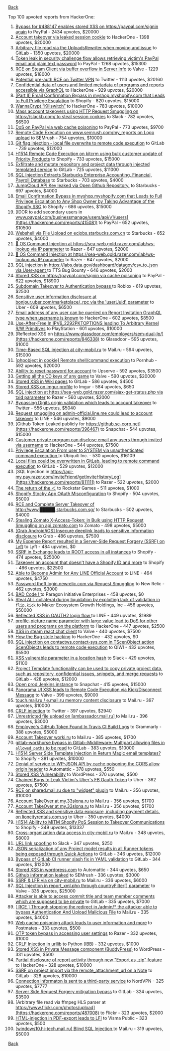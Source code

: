 [Back](../README.md)

Top 100 upvoted reports from HackerOne:

1. [Bypass for #488147 enables stored XSS on https://paypal.com/signin again](https://hackerone.com/reports/510152) to PayPal - 2434 upvotes, $20000
2. [Account takeover via leaked session cookie](https://hackerone.com/reports/745324) to HackerOne - 1398 upvotes, $20000
3. [Arbitrary file read via the UploadsRewriter when moving and issue](https://hackerone.com/reports/827052) to GitLab - 1350 upvotes, $20000
4. [Token leak in security challenge flow allows retrieving victim's PayPal email and plain text password](https://hackerone.com/reports/739737) to PayPal - 1268 upvotes, $15300
5. [RCE on Steam Client via buffer overflow in Server Info](https://hackerone.com/reports/470520) to Valve - 1229 upvotes, $18000
6. [Potential pre-auth RCE on Twitter VPN](https://hackerone.com/reports/591295) to Twitter - 1113 upvotes, $20160
7. [Confidential data of users and limited metadata of programs and reports accessible via GraphQL](https://hackerone.com/reports/489146) to HackerOne - 929 upvotes, $20000
8. [[Part II] Email Confirmation Bypass in myshop.myshopify.com that Leads to Full Privilege Escalation](https://hackerone.com/reports/796808) to Shopify - 820 upvotes, $15000
9. [WannaCrypt “Killswitch”](https://hackerone.com/reports/228648) to HackerOne - 783 upvotes, $10000
10. [Mass account takeovers using HTTP Request Smuggling on https://slackb.com/ to steal session cookies](https://hackerone.com/reports/737140) to Slack - 782 upvotes, $6500
11. [DoS on PayPal via web cache poisoning](https://hackerone.com/reports/622122) to PayPal - 773 upvotes, $9700
12. [Remote Code Execution on www.semrush.com/my_reports on Logo upload](https://hackerone.com/reports/403417) to SEMrush - 754 upvotes, $10000
13. [Git flag injection - local file overwrite to remote code execution](https://hackerone.com/reports/658013) to GitLab - 739 upvotes, $12000
14. [H1514 Remote Code Execution on kitcrm using bulk customer update of Priority Products](https://hackerone.com/reports/422944) to Shopify - 733 upvotes, $15000
15. [Exfiltrate and mutate repository and project data through injected templated service](https://hackerone.com/reports/446585) to GitLab - 725 upvotes, $11000
16. [SQL Injection Extracts Starbucks Enterprise Accounting, Financial, Payroll Database](https://hackerone.com/reports/531051) to Starbucks - 703 upvotes, $4000
17. [JumpCloud API Key leaked via Open Github Repository.](https://hackerone.com/reports/716292) to Starbucks - 697 upvotes, $4000
18. [Email Confirmation Bypass in myshop.myshopify.com that Leads to Full Privilege Escalation to Any Shop Owner by Taking Advantage of the Shopify SSO](https://hackerone.com/reports/791775) to Shopify - 686 upvotes, $15000
19. [IDOR to add secondary users in www.paypal.com/businessmanage/users/api/v1/users](https://hackerone.com/reports/415081) to PayPal - 652 upvotes, $10500
20. [Webshell via File Upload on ecjobs.starbucks.com.cn](https://hackerone.com/reports/506646) to Starbucks - 652 upvotes, $4000
21. [🐞 OS Command Injection at https://sea-web.gold.razer.com/lab/ws-lookup via IP parameter](https://hackerone.com/reports/821962) to Razer - 647 upvotes, $2000
22. [🐞 OS Command Injection at https://sea-web.gold.razer.com/lab/ws-lookup via IP parameter](https://hackerone.com/reports/821962) to Razer - 647 upvotes, $2000
23. [SQL injection in https://labs.data.gov/dashboard/datagov/csv_to_json via User-agent ](https://hackerone.com/reports/297478) to TTS Bug Bounty - 646 upvotes, $2000
24. [Stored XSS on https://paypal.com/signin via cache poisoning](https://hackerone.com/reports/488147) to PayPal - 622 upvotes, $18900
25. [Subdomain Takeover to Authentication bypass ](https://hackerone.com/reports/335330) to Roblox - 619 upvotes, $2500
26. [Sensitive user information disclosure at bonjour.uber.com/marketplace/_rpc via the 'userUuid' parameter](https://hackerone.com/reports/542340) to Uber - 609 upvotes, $6500
27. [Email address of any user can be queried on Report Invitation GraphQL type when username is known](https://hackerone.com/reports/792927) to HackerOne - 602 upvotes, $8500
28. [Use-After-Free In IPV6_2292PKTOPTIONS leading To Arbitrary Kernel R/W Primitives](https://hackerone.com/reports/826026) to PlayStation - 601 upvotes, $10000
29. [Reflected XSS on https://www.glassdoor.com/employers/sem-dual-lp/](https://hackerone.com/reports/846338) to Glassdoor - 595 upvotes, $1000
30. [Time-Based SQL injection at city-mobil.ru](https://hackerone.com/reports/868436) to Mail.ru - 594 upvotes, $15000
31. [[phpobject in cookie] Remote shell/command execution](https://hackerone.com/reports/141956) to Pornhub - 592 upvotes, $20000
32. [Ability to reset password for account](https://hackerone.com/reports/322985) to Upserve  - 592 upvotes, $3500
33. [Getting all the CD keys of any game](https://hackerone.com/reports/391217) to Valve - 590 upvotes, $20000
34. [Stored XSS in Wiki pages](https://hackerone.com/reports/526325) to GitLab - 586 upvotes, $4500
35. [Stored XSS on imgur profile](https://hackerone.com/reports/484434) to Imgur - 584 upvotes, $650
36. [SQL injection at https://sea-web.gold.razer.com/ajax-get-status.php via txid parameter](https://hackerone.com/reports/819738) to Razer - 560 upvotes, $2000
37. [Bypassing Digits origin validation which leads to account takeover](https://hackerone.com/reports/129873) to Twitter - 556 upvotes, $5040
38. [Request smuggling on admin-official.line.me could lead to account takeover](https://hackerone.com/reports/740037) to LINE - 546 upvotes, $9000
39. [Github Token Leaked publicly for https://github.sc-corp.net](https://hackerone.com/reports/396467) to Snapchat - 544 upvotes, $15000
40. [Customer private program can disclose email any users through invited via username](https://hackerone.com/reports/807448) to HackerOne - 544 upvotes, $7500
41. [Privilege Escalation From user to SYSTEM via unauthenticated command execution ](https://hackerone.com/reports/544928) to Ubiquiti Inc. - 530 upvotes, $16109
42. [Local files could be overwritten in GitLab, leading to remote command execution](https://hackerone.com/reports/587854) to GitLab - 529 upvotes, $12000
43. [SQL Injection in https://api-my.pay.razer.com/inviteFriend/getInviteHistoryLog](https://hackerone.com/reports/811111) to Razer - 522 upvotes, $2000
44. [The return of the ＜](https://hackerone.com/reports/639684) to Rockstar Games - 511 upvotes, $1000
45. [Shopify Stocky App OAuth Misconfiguration](https://hackerone.com/reports/740989) to Shopify - 504 upvotes, $5000
46. [RCE and Complete Server Takeover of http://www.█████.starbucks.com.sg/](https://hackerone.com/reports/502758) to Starbucks - 502 upvotes, $4000
47. [Stealing Zomato X-Access-Token: in Bulk using HTTP Request Smuggling on api.zomato.com](https://hackerone.com/reports/771666) to Zomato - 498 upvotes, $5000
48. [[Grab Android/iOS] Insecure deeplink leads to sensitive information disclosure](https://hackerone.com/reports/401793) to Grab - 486 upvotes, $7500
49. [My Expense Report resulted in a Server-Side Request Forgery (SSRF) on Lyft](https://hackerone.com/reports/885975) to Lyft - 484 upvotes, $0
50. [SSRF in Exchange leads to ROOT access in all instances](https://hackerone.com/reports/341876) to Shopify - 474 upvotes, $25000
51. [Takeover an account that doesn't have a Shopify ID and more](https://hackerone.com/reports/867513) to Shopify - 466 upvotes, $22500
52. [Able to Become Admin for Any LINE Official Account](https://hackerone.com/reports/698579) to LINE - 464 upvotes, $4750
53. [Password theft login.newrelic.com via Request Smuggling](https://hackerone.com/reports/498052) to New Relic - 462 upvotes, $3000
54. [BAD Code ! ](https://hackerone.com/reports/180074) to Paragon Initiative Enterprises - 458 upvotes, $0
55. [Steal ALL collateral during liquidation by exploiting lack of validation in `flip.kick`](https://hackerone.com/reports/684092) to Maker Ecosystem Growth Holdings, Inc - 456 upvotes, $50000
56. [Reflected XSS in OAUTH2 login flow ](https://hackerone.com/reports/697099) to LINE - 449 upvotes, $1989
57. [profile-picture name parameter with large value lead to DoS for other users and programs on the platform](https://hackerone.com/reports/764434) to HackerOne - 447 upvotes, $2500
58. [XSS in steam react chat client](https://hackerone.com/reports/409850) to Valve - 440 upvotes, $7500
59. [How the Bug stole hacking](https://hackerone.com/reports/762510) to HackerOne - 432 upvotes, $0
60. [SQL injection on contactws.contact-sys.com in TScenObject action ScenObjects leads to remote code execution](https://hackerone.com/reports/816254) to QIWI - 432 upvotes, $5500
61. [XSS vulnerable parameter in a location hash](https://hackerone.com/reports/146336) to Slack - 429 upvotes, $1100
62. [Project Template functionality can be used to copy private project data, such as repository, confidential issues, snippets, and merge requests](https://hackerone.com/reports/689314) to GitLab - 428 upvotes, $12000
63. [Open prod Jenkins instance](https://hackerone.com/reports/231460) to Snapchat - 415 upvotes, $15000
64. [Panorama UI XSS leads to Remote Code Execution via Kick/Disconnect Message](https://hackerone.com/reports/631956) to Valve - 399 upvotes, $9000
65. [touch.mail.ru / e.mail.ru memory content disclosure](https://hackerone.com/reports/513236) to Mail.ru - 397 upvotes, $10000
66. [CRLF injection](https://hackerone.com/reports/446271) to Twitter - 397 upvotes, $2940
67. [Unrestricted file upload on [ambassador.mail.ru] ](https://hackerone.com/reports/854032) to Mail.ru - 396 upvotes, $3000
68. [Employee's GitHub Token Found In Travis CI Build Logs](https://hackerone.com/reports/496937) to Grammarly - 388 upvotes, $5000
69. [Account Takeover worki.ru](https://hackerone.com/reports/744662) to Mail.ru - 385 upvotes, $1700
70. [gitlab-workhorse bypass in Gitlab::Middleware::Multipart allowing files in `allowed_paths` to be read](https://hackerone.com/reports/850447) to GitLab - 383 upvotes, $10000
71. [H1514 Server Side Template Injection in Return Magic email templates?](https://hackerone.com/reports/423541) to Shopify - 381 upvotes, $10000
72. [Denial of service to WP-JSON API by cache poisoning the CORS allow origin header](https://hackerone.com/reports/591302) to Automattic - 378 upvotes, $550
73. [Stored XSS Vulnerability](https://hackerone.com/reports/643908) to WordPress - 370 upvotes, $500
74. [Chained Bugs to Leak Victim's Uber's FB Oauth Token](https://hackerone.com/reports/202781) to Uber - 362 upvotes, $7500
75. [RCE on shared.mail.ru due to "widget" plugin](https://hackerone.com/reports/518637) to Mail.ru - 356 upvotes, $10000
76. [Account TakeOver at my.33slona.ru](https://hackerone.com/reports/773519) to Mail.ru - 356 upvotes, $1700
77. [Account TakeOver at my.33slona.ru](https://hackerone.com/reports/773519) to Mail.ru - 356 upvotes, $1700
78. [Reflected XSS and sensitive data exposure, including payment details, on lioncityrentals.com.sg](https://hackerone.com/reports/340431) to Uber - 350 upvotes, $4000
79. [H1514 Ability to MiTM Shopify PoS Session to Takeover Communications](https://hackerone.com/reports/423467) to Shopify - 349 upvotes, $13337
80. [Cross-organization data access in city-mobil.ru](https://hackerone.com/reports/863983) to Mail.ru - 348 upvotes, $8000
81. [URL link spoofing](https://hackerone.com/reports/481472) to Slack - 347 upvotes, $250
82. [JSON serialization of any Project model results in all Runner tokens being exposed through Quick Actions](https://hackerone.com/reports/509924) to GitLab - 346 upvotes, $12000
83. [Bypass of GitLab CI runner slash fix in YAML validation](https://hackerone.com/reports/409395) to GitLab - 344 upvotes, $12000
84. [Stored XSS in wordpress.com](https://hackerone.com/reports/733248) to Automattic - 344 upvotes, $650
85. [Github information leaked](https://hackerone.com/reports/676212) to SEMrush - 336 upvotes, $3000
86. [SSRF & LFR via on city-mobil.ru](https://hackerone.com/reports/748123) to Mail.ru - 336 upvotes, $6000
87. [SQL Injection in report_xml.php through countryFilter[] parameter](https://hackerone.com/reports/383127) to Valve - 335 upvotes, $25000
88. [Attacker is able to access commit title and team member comments which are supposed to be private](https://hackerone.com/reports/502593) to GitLab - 335 upvotes, $7000
89. [[ RCE ] Through stopping the redirect in /admin/* the attacker able to bypass Authentication And Upload Malicious File](https://hackerone.com/reports/683957) to Mail.ru - 335 upvotes, $4000
90. [Web cache poisoning attack leads to user information and more](https://hackerone.com/reports/492841) to Postmates - 333 upvotes, $500
91. [OTP token bypass in accessing user settings](https://hackerone.com/reports/699082) to Razer - 332 upvotes, $1000
92. [CRLF Injection in urllib](https://hackerone.com/reports/590020) to Python (IBB) - 332 upvotes, $1000
93. [Stored XSS in Private Message component (BuddyPress)](https://hackerone.com/reports/487081) to WordPress - 331 upvotes, $500
94. [Partial disclosure of report activity through new "Export as .zip" feature](https://hackerone.com/reports/182358) to HackerOne - 328 upvotes, $10000
95. [SSRF on project import via the remote_attachment_url on a Note](https://hackerone.com/reports/826361) to GitLab - 328 upvotes, $10000
96. [Connection informaton is sent to a third-party service](https://hackerone.com/reports/752402) to NordVPN - 325 upvotes, $7777
97. [Server Side Request Forgery mitigation bypass](https://hackerone.com/reports/632101) to GitLab - 324 upvotes, $3500
98. [Arbitrary file read via ffmpeg HLS parser at https://www.flickr.com/photos/upload](https://hackerone.com/reports/487008) to Flickr - 323 upvotes, $2000
99. [HTML-injection in PDF-export leads to LFI](https://hackerone.com/reports/809819) to Visma Public - 323 upvotes, $500
100. [[windows10.hi-tech.mail.ru]  Blind SQL Injection ](https://hackerone.com/reports/786044) to Mail.ru - 319 upvotes, $5000


[Back](../README.md)